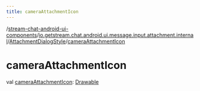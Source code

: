 ```yaml
---
title: cameraAttachmentIcon
---
```

/[stream-chat-android-ui-components](../../index.md)/[io.getstream.chat.android.ui.message.input.attachment.internal](../index.md)/[AttachmentDialogStyle](index.md)/[cameraAttachmentIcon](cameraAttachmentIcon.md)  
  
  
  
# cameraAttachmentIcon  
val [cameraAttachmentIcon](cameraAttachmentIcon.md): [Drawable](https://developer.android.com/reference/kotlin/android/graphics/drawable/Drawable.html)
